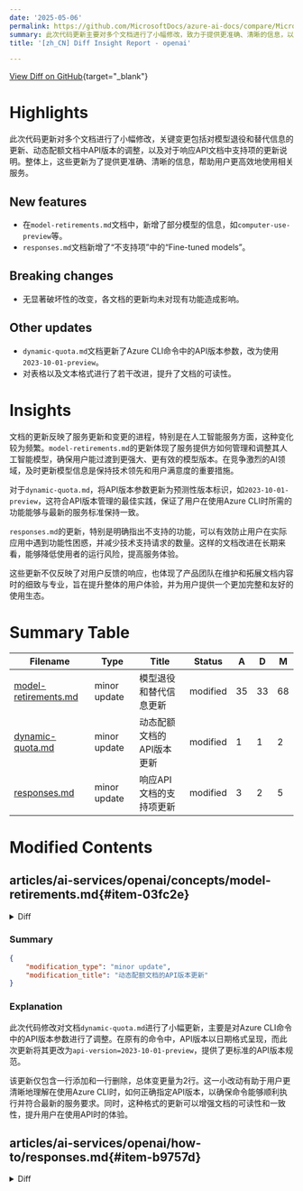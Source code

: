 ```yaml
---
date: '2025-05-06'
permalink: https://github.com/MicrosoftDocs/azure-ai-docs/compare/MicrosoftDocs:df7d67e...MicrosoftDocs:2280088
summary: 此次代码更新主要对多个文档进行了小幅修改，致力于提供更准确、清晰的信息，以帮助用户更高效地使用服务。关键变更包括更新了模型退役和替代信息、新增了API版本调整及响应API文档支持项的更新说明。新增`model-retirements.md`中的模型信息，以及在`responses.md`中新增了对“不支持项”的说明。尽管进行了更新，整体并未对现有功能造成显著影响。文档格式也得到了改进，提升了可读性。这些更新不仅反映了服务的进展，还体现了对用户反馈的积极响应，旨在提升用户体验。
title: '[zh_CN] Diff Insight Report - openai'

---
```


[View Diff on GitHub](https://github.com/MicrosoftDocs/azure-ai-docs/compare/MicrosoftDocs:df7d67e...MicrosoftDocs:2280088){target="_blank"}

# Highlights

此次代码更新对多个文档进行了小幅修改，关键变更包括对模型退役和替代信息的更新、动态配额文档中API版本的调整，以及对于响应API文档中支持项的更新说明。整体上，这些更新为了提供更准确、清晰的信息，帮助用户更高效地使用相关服务。

## New features

- 在`model-retirements.md`文档中，新增了部分模型的信息，如`computer-use-preview`等。
- `responses.md`文档新增了“不支持项”中的“Fine-tuned models”。

## Breaking changes

- 无显著破坏性的改变，各文档的更新均未对现有功能造成影响。

## Other updates

- `dynamic-quota.md`文档更新了Azure CLI命令中的API版本参数，改为使用`2023-10-01-preview`。
- 对表格以及文本格式进行了若干改进，提升了文档的可读性。

# Insights

文档的更新反映了服务更新和变更的进程，特别是在人工智能服务方面，这种变化较为频繁。`model-retirements.md`的更新体现了服务提供方如何管理和调整其人工智能模型，确保用户能过渡到更强大、更有效的模型版本。在竞争激烈的AI领域，及时更新模型信息是保持技术领先和用户满意度的重要措施。

对于`dynamic-quota.md`，将API版本参数更新为预测性版本标识，如`2023-10-01-preview`，这符合API版本管理的最佳实践，保证了用户在使用Azure CLI时所需的功能能够与最新的服务标准保持一致。

`responses.md`的更新，特别是明确指出不支持的功能，可以有效防止用户在实际应用中遇到功能性困惑，并减少技术支持请求的数量。这样的文档改进在长期来看，能够降低使用者的运行风险，提高服务体验。

这些更新不仅反映了对用户反馈的响应，也体现了产品团队在维护和拓展文档内容时的细致与专业，旨在提升整体的用户体验，并为用户提供一个更加完整和友好的使用生态。

# Summary Table
|  Filename  | Type |    Title    | Status | A  | D  | M  |
|------------|------|-------------|--------|----|----|----|
| [model-retirements.md](#item-03fc2e) | minor update | 模型退役和替代信息更新 | modified | 35 | 33 | 68 | 
| [dynamic-quota.md](#item-b774ca) | minor update | 动态配额文档的API版本更新 | modified | 1 | 1 | 2 | 
| [responses.md](#item-b9757d) | minor update | 响应API文档的支持项更新 | modified | 3 | 2 | 5 | 


# Modified Contents
## articles/ai-services/openai/concepts/model-retirements.md{#item-03fc2e}

<details>
<summary>Diff</summary>
````diff
@@ -91,39 +91,41 @@ For more information on how to manage model upgrades and migrations for provisio
 
 These models are currently available for use in Azure OpenAI Service.
 
-| Model | Version | Retirement date | Suggested replacements |
-| ---- | ---- | ---- | --- |
-| `dall-e-3` | 3 | No earlier than June 30, 2025 | |
-| `gpt-35-turbo-16k`| 0613 | April, 30, 2025 | `gpt-35-turbo` (0125) <br><br> `gpt-4o-mini`|
-| `gpt-35-turbo` | 1106 | July 16, 2025 <br><br> Deployments set to [**Auto-update to default**](/azure/ai-services/openai/how-to/working-with-models?tabs=powershell#auto-update-to-default) will be automatically upgraded to version: `0125`, starting on January 21, 2025. | `gpt-35-turbo` (0125) <br><br> `gpt-4o-mini` |
-| `gpt-35-turbo` | 0125 | July 16, 2025 | `gpt-4o-mini` |
-| `gpt-4`<br>`gpt-4-32k` | 0314 | June 6, 2025 | `gpt-4o` |
-| `gpt-4`<br>`gpt-4-32k` | 0613 | June 6, 2025 | `gpt-4o` |
-| `gpt-4` | turbo-2024-04-09 | No earlier than June 6, 2025 | `gpt-4o`|
-| `gpt-4` | 1106-preview | To be upgraded to **`gpt-4o` version: `2024-11-20`**, starting no sooner than April 17, 2025 **<sup>1</sup>** <br>Retirement date: May 1, 2025  | `gpt-4o`|
-| `gpt-4` | 0125-preview |To be upgraded to **`gpt-4o` version: `2024-11-20`**, starting no sooner than April 17, 2025 **<sup>1</sup>** <br>Retirement date: May 1, 2025  | `gpt-4o` |
-| `gpt-4` | vision-preview | To be upgraded to **`gpt-4o` version: `2024-11-20`**, starting no sooner than April 17, 2025  **<sup>1</sup>** <br>Retirement date: May 15, 2025 | `gpt-4o`|
-| `gpt-4.5-preview` | 2025-02-27 | July 14, 2025 | `gpt-4.1` |
-| `gpt-4.1` | 2025-04-14 | No earlier than April 11, 2026 | |
-| `gpt-4.1-mini` | 2025-04-14 | No earlier than April 11, 2026 |
-| `gpt-4.1-nano` | 2025-04-14 | No earlier than April 11, 2026 |
-| `gpt-4o` | 2024-05-13 | No earlier than June 30, 2025 <br><br>Deployments set to [**Auto-update to default**](/azure/ai-services/openai/how-to/working-with-models?tabs=powershell#auto-update-to-default) will be automatically upgraded to version: `2024-08-06`, starting on March 17, 2025. | |
-| `gpt-4o` | 2024-08-06 | No earlier than August 6, 2025  | |
-| `gpt-4o` | 2024-11-20 | January 30, 2026  | |
-| `gpt-4o-mini` | 2024-07-18 | August 16, 2025  | |
-| `gpt-3.5-turbo-instruct` | 0914 | No earlier than May 31, 2025 |  |
-| `o1-preview` | 2024-09-12 | May 29, 2025 | `o1` |
-| `o1` | 2024-12-17 | No earlier than December 17, 2025 | |
-| `o4-mini` | 2025-04-16 | No earlier than April 11, 2026 | |
-| `o3` | 2025-04-16 | No earlier than April 11, 2026 | |
-| `o3-mini` | 2025-01-31 | No earlier than February 1, 2026 | |
-| `text-embedding-ada-002` | 2 | No earlier than April 30, 2026 | `text-embedding-3-small` or `text-embedding-3-large` |
-| `text-embedding-ada-002` | 1 | No earlier than April 30, 2026 | `text-embedding-3-small` or `text-embedding-3-large` |
-| `text-embedding-3-small` | | No earlier than April 30, 2026 | |
-| `text-embedding-3-large` | | No earlier than April 30, 2026 | |
-
-
- **<sup>1</sup>** We'll notify all customers with these preview deployments at least 30 days before the start of the upgrades. We'll publish an upgrade schedule detailing the order of regions and model versions that we'll follow during the upgrades, and link to that schedule from here.
+| Model                     | Version         | Retirement date                    | Replacement model                    |
+| --------------------------|-----------------|------------------------------------|--------------------------------------|
+| `computer-use-preview`    | 2025-03-11      | No earlier than June 11, 2025      |                                      |
+| `dall-e-3`                | 3               | No earlier than June 30, 2025      |                                      |
+| `gpt-35-turbo-16k`        | 0613            | April, 30, 2025                    | `gpt-4.1-mini` version: `2025-04-14` |
+| `gpt-35-turbo`            | 1106            | No earlier than July 16, 2025      | `gpt-4.1-mini` version: `2025-04-14` |
+| `gpt-35-turbo`            | 0125            | No earlier than July 16, 2025      | `gpt-4.1-mini` version: `2025-04-14` |
+| `gpt-4`<br>`gpt-4-32k`    | 0314            | June 6, 2025                       | `gpt-4o` version: `2024-11-20`       |
+| `gpt-4`<br>`gpt-4-32k`    | 0613            | June 6, 2025                       | `gpt-4o` version: `2024-11-20`       |
+| `gpt-4`                   | turbo-2024-04-09| No earlier than June 6, 2025       | `gpt-4o` version: `2024-11-20`       |
+| `gpt-4`                   | 1106-preview    | May 1, 2025                        | `gpt-4o` version: `2024-11-20`       |
+| `gpt-4`                   | 0125-preview    | May 1, 2025                        | `gpt-4o` version: `2024-11-20`        |
+| `gpt-4`                   | vision-preview  | May 15, 2025                       | `gpt-4o` version: `2024-11-20`       |
+| `gpt-4.5-preview`         | 2025-02-27      | No Auto-upgrades <br>July 14, 2025 | `gpt-4.1` version: `2025-04-14`      |
+| `gpt-4.1`                 | 2025-04-14      | No earlier than April 11, 2026     |                                      |
+| `gpt-4.1-mini`            | 2025-04-14      | No earlier than April 11, 2026     |                                      |
+| `gpt-4.1-nano`            | 2025-04-14      | No earlier than April 11, 2026     |                                      |
+| `gpt-4o`                  | 2024-05-13      | No earlier than June 30, 2025      | `gpt-4.1` version: `2025-04-14`      |
+| `gpt-4o`                  | 2024-08-06      | No earlier than August 6, 2025     | `gpt-4.1` version: `2025-04-14`      |
+| `gpt-4o`                  | 2024-11-20      | No earlier than January 30, 2026   | `gpt-4.1` version: `2025-04-14`      |
+| `gpt-4o-mini`             | 2024-07-18      | August 16, 2025                    |                                      |
+| `gpt-3.5-turbo-instruct`  | 0914            | No earlier than May 31, 2025       |                                      |
+| `gpt-image-1`             | 2025-04-15      | No earlier than August 01, 2025    |                                      |
+| `o1-preview`              | 2024-09-12      | May 29, 2025                       | `o1`                                 |
+| `o1`                      | 2024-12-17      | No earlier than December 17, 2025  |                                      |
+| `o4-mini`                 | 2025-04-16      | No earlier than April 11, 2026     |                                      |
+| `o3`                      | 2025-04-16      | No earlier than April 11, 2026     |                                      |
+| `o3-mini`                 | 2025-01-31      | No earlier than February 1, 2026   |                                      |
+| `text-embedding-ada-002`  | 2               | No earlier than April 30, 2026     | `text-embedding-3-small` or `text-embedding-3-large` |
+| `text-embedding-ada-002`  | 1               | No earlier than April 30, 2026     | `text-embedding-3-small` or `text-embedding-3-large` |
+| `text-embedding-3-small`  |                 | No earlier than April 30, 2026     |                                      |
+| `text-embedding-3-large`  |                 | No earlier than April 30, 2026     |                                      |
+
+
+We'll notify all customers with these preview deployments at least 30 days before the start of the upgrades. We'll publish an upgrade schedule detailing the order of regions and model versions that we'll follow during the upgrades, and link to that schedule from here.
 
 > [!TIP]
 > **Will a model upgrade happen if the new model version is not yet available in that region?**
````
</details>

### Summary

```json
{
    "modification_type": "minor update",
    "modification_title": "模型退役和替代信息更新"
}
```

### Explanation
此次代码更改对文档`model-retirements.md`进行了小幅更新，主要涉及对现有模型的退役日期和建议替代模型的详细说明进行修改和补充。修改中添加了35行新内容，同时删除了33行旧内容，整体变更量达到68行。

更新后的文档增加了一些新模型的信息，如`computer-use-preview`和更新的替代版本，确保用户可以获得准确的最新信息。此外，表格格式也得到了改善，提供了更清晰的模型、版本、退役日期和替代模型的排版，帮助用户更直观地理解各模型的状态及其迁移选项。

最后，文档内增加了一些告知用户的提示，包括在升级前会提前通知客户，并提供升级时间表的链接。这些改动旨在提升用户体验，确保用户能够顺利进行模型的使用和管理。

## articles/ai-services/openai/how-to/dynamic-quota.md{#item-b774ca}

<details>
<summary>Diff</summary>
````diff
@@ -60,7 +60,7 @@ Alternatively, you can enable it programmatically with Azure CLI's [`az rest`](/
 Replace the `{subscriptionId}`, `{resourceGroupName}`, `{accountName}`, and `{deploymentName}` with the relevant values for your resource. In this case, `accountName` is equal to Azure OpenAI resource name.
 
 ```azurecli
-az rest --method patch --url "https://management.azure.com/subscriptions/{subscriptionId}/resourceGroups/{resourceGroupName}/providers/Microsoft.CognitiveServices/accounts/{accountName}/deployments/{deploymentName}?2023-10-01-preview" --body '{"properties": {"dynamicThrottlingEnabled": true} }'
+az rest --method patch --url "https://management.azure.com/subscriptions/{subscriptionId}/resourceGroups/{resourceGroupName}/providers/Microsoft.CognitiveServices/accounts/{accountName}/deployments/{deploymentName}?api-version=2023-10-01-preview" --body '{"properties": {"dynamicThrottlingEnabled": true} }'
 ```
 
 ### How do I know how much throughput dynamic quota is adding to my app?
````
</details>

### Summary

```json
{
    "modification_type": "minor update",
    "modification_title": "动态配额文档的API版本更新"
}
```

### Explanation
此次代码修改对文档`dynamic-quota.md`进行了小幅更新，主要是对Azure CLI命令中的API版本参数进行了调整。在原有的命令中，API版本以日期格式呈现，而此次更新将其更改为`api-version=2023-10-01-preview`，提供了更标准的API版本规范。

该更新仅包含一行添加和一行删除，总体变更量为2行。这一小改动有助于用户更清晰地理解在使用Azure CLI时，如何正确指定API版本，以确保命令能够顺利执行并符合最新的服务要求。同时，这种格式的更新可以增强文档的可读性和一致性，提升用户在使用API时的体验。

## articles/ai-services/openai/how-to/responses.md{#item-b9757d}

<details>
<summary>Diff</summary>
````diff
@@ -56,8 +56,9 @@ Not every model is available in the regions supported by the responses API. Chec
 > Not currently supported:
 > - Structured outputs
 > - image_url pointing to an internet address
-> - The web search tool is also not supported, and is not part of the `2025-03-01-preview` API.  
-> 
+> - The web search tool
+> - Fine-tuned models
+>
 > There is also a known issue with vision performance when using the Responses API, particularly with OCR tasks. As a temporary workaround set image detail to `high`. This article will be updated once this issue is resolved and as any additional feature support is added.
 
 
````
</details>

### Summary

```json
{
    "modification_type": "minor update",
    "modification_title": "响应API文档的支持项更新"
}
```

### Explanation
此次代码修改对文档`responses.md`进行了小幅更新，主要是对不支持的功能列表进行了补充和调整。在原有文档中，关于不支持的功能描述进行了细化，新增了“Fine-tuned models”作为不支持项，并且将“web search tool”进行了格式上的调整，使其与其他项目一致。

修改包含3行新增内容和2行删除，总变更量为5行。这一更新旨在为用户提供更清晰、详尽的信息，帮助他们理解在使用响应API时有哪些功能是当前不支持的，从而避免在使用过程中产生误解或困惑。同时，文档也提醒用户留意关于视觉性能的问题，并承诺将在问题解决后进行更新。这种改动提升了文档的准确性和用户体验。


